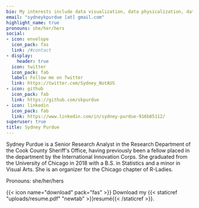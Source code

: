 ```yaml
---
bio: My interests include data visualization, data physicalization, data art, design accessibility, and reproducibility
email: "sydneykpurdue [at] gmail.com"
highlight_name: true
pronouns: she/her/hers
social:
- icon: envelope
  icon_pack: fas
  link: /#contact
- display:
    header: true
  icon: twitter
  icon_pack: fab
  label: Follow me on Twitter
  link: https://twitter.com/Sydney_NotAUS
- icon: github
  icon_pack: fab
  link: https://github.com/skpurdue
- icon: linkedin
  icon_pack: fab
  link: https://www.linkedin.com/in/sydney-purdue-916b85112/
superuser: true
title: Sydney Purdue
---
```


Sydney Purdue is a Senior Research Analyst in the Research Department of the Cook County Sheriff's Office, having previously been a fellow placed in the department by the International Innovation Corps. She graduated from the University of Chicago in 2018 with a B.S. in Statistics and a minor in Visual Arts. She is an organizer for the Chicago chapter of R-Ladies.

Pronouns: she/her/hers

{{< icon name="download" pack="fas" >}} Download my {{< staticref "uploads/resume.pdf" "newtab" >}}resumé{{< /staticref >}}.
